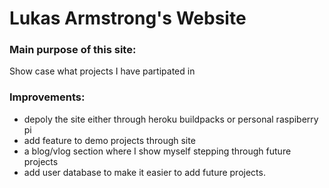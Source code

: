 # Lukas Armstrong's Website
### Main purpose of this site:
Show case what projects I have partipated in

### Improvements:
- depoly the site either through heroku buildpacks or personal raspiberry pi
- add feature to demo projects through site
- a blog/vlog section where I show myself stepping through future projects
- add user database to make it easier to add future projects.
